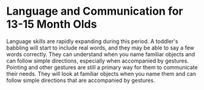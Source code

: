 
# Language and Communication for 13-15 Month Olds

Language skills are rapidly expanding during this period. A toddler's babbling will start to include real words, and they may be able to say a few words correctly. They can understand when you name familiar objects and can follow simple directions, especially when accompanied by gestures. Pointing and other gestures are still a primary way for them to communicate their needs. They will look at familiar objects when you name them and can follow simple directions that are accompanied by gestures.
